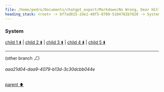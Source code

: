 ```yaml
---
file: /home/pedro/Documents/chatgpt_export/Markdown/No Wrong, Dear Hitler.md
heading_stack: <root> -> bf7ad815-2de1-48f5-8789-5104782b7820 -> System -> 402b27dc-c214-4012-8276-38baae78c05d -> System
---
```

### System

[child 1 ⬇️](#aaa21d04-daa9-4079-b13d-3c30dcbb044e) | [child 2 ⬇️](#aaa2c491-2cb0-432b-9131-0543e4717f69) | [child 3 ⬇️](#aaa28dcb-8aa0-4d0c-8359-0a93da409356) | [child 4 ⬇️](#aaa2915e-81c0-4dec-9851-aecdc9b7049c) | [child 5 ⬇️](#aaa265d5-c2d5-4724-9167-d79552137269)

---

(other branch ⎇)
###### aaa21d04-daa9-4079-b13d-3c30dcbb044e
[parent ⬆️](#402b27dc-c214-4012-8276-38baae78c05d)
